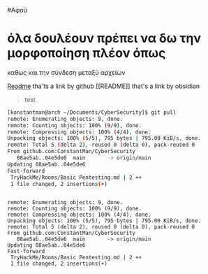 #Αφού 

# όλα δουλέουν πρέπει να δω την μορφοποίηση πλέον όπως 

καθως και την σύνδεση μεταξύ αρχείων


[Readme](README.md) tha'ts a link  by github
[[README]] that's a link by obsidian
> test

```bash
[konstantman@arch ~/Documents/CyberSecurity]$ git pull
remote: Enumerating objects: 9, done.
remote: Counting objects: 100% (9/9), done.
remote: Compressing objects: 100% (4/4), done.
Unpacking objects: 100% (5/5), 795 bytes | 795.00 KiB/s, done.
remote: Total 5 (delta 2), reused 0 (delta 0), pack-reused 0
From github.com:ConstantMan/CyberSecurity
   08ae5ab..04e5de6  main       -> origin/main
Updating 08ae5ab..04e5de6
Fast-forward
 TryHackMe/Rooms/Basic Pentesting.md | 2 ++
 1 file changed, 2 insertions(+)



```


```[konstantman@arch ~/Documents/CyberSecurity]$ git pull
remote: Enumerating objects: 9, done.
remote: Counting objects: 100% (9/9), done.
remote: Compressing objects: 100% (4/4), done.
Unpacking objects: 100% (5/5), 795 bytes | 795.00 KiB/s, done.
remote: Total 5 (delta 2), reused 0 (delta 0), pack-reused 0
From github.com:ConstantMan/CyberSecurity
   08ae5ab..04e5de6  main       -> origin/main
Updating 08ae5ab..04e5de6
Fast-forward
 TryHackMe/Rooms/Basic Pentesting.md | 2 ++
 1 file changed, 2 insertions(+)
```

